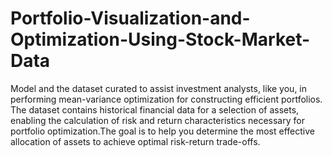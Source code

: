 # Portfolio-Visualization-and-Optimization-Using-Stock-Market-Data
Model and the dataset curated to assist investment analysts, like you, in performing mean-variance optimization for constructing efficient portfolios. The dataset contains historical financial data for a selection of assets, enabling the calculation of risk and return characteristics necessary for portfolio optimization.The goal is to help you determine the most effective allocation of assets to achieve optimal risk-return trade-offs.
